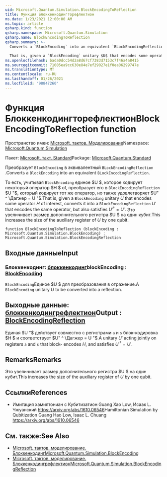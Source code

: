```yaml
---
uid: Microsoft.Quantum.Simulation.BlockEncodingToReflection
title: Функция Блоккенкодингторефлектион
ms.date: 1/23/2021 12:00:00 AM
ms.topic: article
qsharp.kind: function
qsharp.namespace: Microsoft.Quantum.Simulation
qsharp.name: BlockEncodingToReflection
qsharp.summary: >-
  Converts a `BlockEncoding` into an equivalent `BLockEncodingReflection`.

  That is, given a `BlockEncoding` unitary $U$ that encodes some operator $H$ of interest, converts it into a `BlockEncodingReflection` $U'$ that encodes the same operator, but also satisfies $U'^\dagger = U'$. This increases the size of the auxiliary register of $U$ by one qubit.
ms.openlocfilehash: bada0dcc54d2a8d67cf7383d7153c7f46a4a8415
ms.sourcegitcommit: 71605ea9cc630e84e7ef29027e1f0ea06299747e
ms.translationtype: MT
ms.contentlocale: ru-RU
ms.lasthandoff: 01/26/2021
ms.locfileid: "98847260"
---
```

# <a name="blockencodingtoreflection-function"></a><span data-ttu-id="bd83d-102">Функция Блоккенкодингторефлектион</span><span class="sxs-lookup"><span data-stu-id="bd83d-102">BlockEncodingToReflection function</span></span>

<span data-ttu-id="bd83d-103">Пространство имен: [Microsoft. тактов. Моделирование](xref:Microsoft.Quantum.Simulation)</span><span class="sxs-lookup"><span data-stu-id="bd83d-103">Namespace: [Microsoft.Quantum.Simulation](xref:Microsoft.Quantum.Simulation)</span></span>

<span data-ttu-id="bd83d-104">Пакет: [Microsoft. такт. Standard](https://nuget.org/packages/Microsoft.Quantum.Standard)</span><span class="sxs-lookup"><span data-stu-id="bd83d-104">Package: [Microsoft.Quantum.Standard](https://nuget.org/packages/Microsoft.Quantum.Standard)</span></span>


<span data-ttu-id="bd83d-105">Преобразует `BlockEncoding` в эквивалентный `BLockEncodingReflection` .</span><span class="sxs-lookup"><span data-stu-id="bd83d-105">Converts a `BlockEncoding` into an equivalent `BLockEncodingReflection`.</span></span>

<span data-ttu-id="bd83d-106">То есть, учитывая `BlockEncoding` единое $U $, которое кодирует некоторый оператор $H $ of, преобразует его в `BlockEncodingReflection` $U "$, который кодирует тот же оператор, но также удовлетворяет $U" ^ \Дагжер = U "$.</span><span class="sxs-lookup"><span data-stu-id="bd83d-106">That is, given a `BlockEncoding` unitary $U$ that encodes some operator $H$ of interest, converts it into a `BlockEncodingReflection` $U'$ that encodes the same operator, but also satisfies $U'^\dagger = U'$.</span></span>
<span data-ttu-id="bd83d-107">Это увеличивает размер дополнительного регистра $U $ на один кубит.</span><span class="sxs-lookup"><span data-stu-id="bd83d-107">This increases the size of the auxiliary register of $U$ by one qubit.</span></span>

```qsharp
function BlockEncodingToReflection (blockEncoding : Microsoft.Quantum.Simulation.BlockEncoding) : Microsoft.Quantum.Simulation.BlockEncodingReflection
```


## <a name="input"></a><span data-ttu-id="bd83d-108">Входные данные</span><span class="sxs-lookup"><span data-stu-id="bd83d-108">Input</span></span>

### <a name="blockencoding--blockencoding"></a><span data-ttu-id="bd83d-109">Блоккенкодинг: [блоккенкодинг](xref:Microsoft.Quantum.Simulation.BlockEncoding)</span><span class="sxs-lookup"><span data-stu-id="bd83d-109">blockEncoding : [BlockEncoding](xref:Microsoft.Quantum.Simulation.BlockEncoding)</span></span>

<span data-ttu-id="bd83d-110">`BlockEncoding`Единое $U $ для преобразования в отражение.</span><span class="sxs-lookup"><span data-stu-id="bd83d-110">A `BlockEncoding` unitary $U$ to be converted into a reflection.</span></span>



## <a name="output--blockencodingreflection"></a><span data-ttu-id="bd83d-111">Выходные данные: [блоккенкодингрефлектион](xref:Microsoft.Quantum.Simulation.BlockEncodingReflection)</span><span class="sxs-lookup"><span data-stu-id="bd83d-111">Output : [BlockEncodingReflection](xref:Microsoft.Quantum.Simulation.BlockEncodingReflection)</span></span>

<span data-ttu-id="bd83d-112">Единая $U "$ действует совместно с регистрами `a` и `s` блок-кодировка $H $ и соответствует $U" ^ \Дагжер = U "$.</span><span class="sxs-lookup"><span data-stu-id="bd83d-112">A unitary $U'$ acting jointly on registers `a` and `s` that block- encodes $H$, and satisfies $U'^\dagger = U'$.</span></span>

## <a name="remarks"></a><span data-ttu-id="bd83d-113">Remarks</span><span class="sxs-lookup"><span data-stu-id="bd83d-113">Remarks</span></span>

<span data-ttu-id="bd83d-114">Это увеличивает размер дополнительного регистра $U $ на один кубит.</span><span class="sxs-lookup"><span data-stu-id="bd83d-114">This increases the size of the auxiliary register of $U$ by one qubit.</span></span>

## <a name="references"></a><span data-ttu-id="bd83d-115">Ссылки</span><span class="sxs-lookup"><span data-stu-id="bd83d-115">References</span></span>

- <span data-ttu-id="bd83d-116">Имитация хамилтониан с Кубитизатион Guang Хао Low, Исаак L. Чжуанский https://arxiv.org/abs/1610.06546</span><span class="sxs-lookup"><span data-stu-id="bd83d-116">Hamiltonian Simulation by Qubitization Guang Hao Low, Isaac L. Chuang https://arxiv.org/abs/1610.06546</span></span>

## <a name="see-also"></a><span data-ttu-id="bd83d-117">См. также:</span><span class="sxs-lookup"><span data-stu-id="bd83d-117">See Also</span></span>

- [<span data-ttu-id="bd83d-118">Microsoft. тактов. моделирование. Блоккенкодинг</span><span class="sxs-lookup"><span data-stu-id="bd83d-118">Microsoft.Quantum.Simulation.BlockEncoding</span></span>](xref:Microsoft.Quantum.Simulation.BlockEncoding)
- [<span data-ttu-id="bd83d-119">Microsoft. тактов. моделирование. Блоккенкодингрефлектион</span><span class="sxs-lookup"><span data-stu-id="bd83d-119">Microsoft.Quantum.Simulation.BlockEncodingReflection</span></span>](xref:Microsoft.Quantum.Simulation.BlockEncodingReflection)